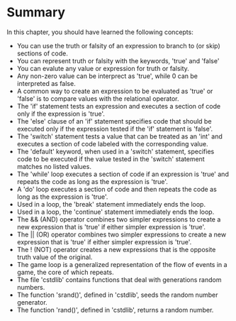 # Summary
In this chapter, you  should have learned the following concepts:
- You can use the truth or falsity of an expression to branch to (or skip) sections of code.
- You can represent truth or falsity with the keywords, 'true' and 'false'
- You can evalute any value or expression for truth or falsity.
- Any non-zero value can be interprect as 'true', while 0 can be interpreted as false.
- A common way to create an expression to be evaluated as 'true' or 'false' is to compare values with the relational operator.
- The 'if' statement tests an expression and executes a section of code only if the expression is 'true'.
- The 'else' clause of an 'if' statement specifies code that should be executed only if the expression tested if the 'if' statement is 'false'.
- The 'switch' statement tests a value that can be treated as an 'int' and executes a section of code labeled with the corresponding value.
- The 'default' keyword, when used in a 'switch' statement, specifies code to be executed if the value tested in the 'switch' statement matches no listed values.
- The 'while' loop executes a section of code if an expression is 'true' and repeats the code as long as the expression is 'true'.
- A 'do' loop executes a section of code and then repeats the code as long as the expression is 'true'.
- Used in a loop, the 'break' statement immediately ends the loop.
- Used in a loop, the 'continue' statement immediately ends the loop.
- The && (AND) operator combines two simpler expressions to create a new expression that is 'true' if either simpler expression is 'true'.
- The || (OR) operator combines two simpler expressions to create a new expression that is 'true' if either simpler expression is 'true'.
- The ! (NOT) operator creates a new expressions that is the opposite truth value of the original.
- The game loop is a generalized representation of the flow of events in a game, the core of which repeats. 
- The file 'cstdlib' contains functions that deal with generations random numbers.
- The function 'srand()', defined in 'cstdlib', seeds the random number generator.
- The function 'rand()', defined in 'cstdlib', returns a random number.